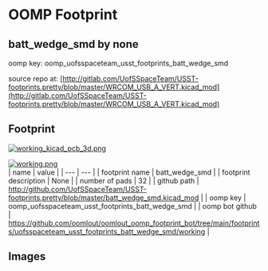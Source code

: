 # OOMP Footprint  
## batt_wedge_smd  by none  
  
oomp key: oomp_uofsspaceteam_usst_footprints_batt_wedge_smd  
  
source repo at: [http://gitlab.com/UofSSpaceTeam/USST-footprints.pretty/blob/master/WRCOM_USB_A_VERT.kicad_mod](http://gitlab.com/UofSSpaceTeam/USST-footprints.pretty/blob/master/WRCOM_USB_A_VERT.kicad_mod)  
## Footprint  
  
[![working_kicad_pcb_3d.png](working_kicad_pcb_3d_600.png)](working_kicad_pcb_3d.png)  
  
[![working.png](working_600.png)](working.png)  
| name | value | 
| --- | --- | 
| footprint name | batt_wedge_smd | 
| footprint description | None | 
| number of pads | 32 | 
| github path | http://github.com/UofSSpaceTeam/USST-footprints.pretty/blob/master/batt_wedge_smd.kicad_mod | 
| oomp key | oomp_uofsspaceteam_usst_footprints_batt_wedge_smd | 
| oomp bot github | https://github.com/oomlout/oomlout_oomp_footprint_bot/tree/main/footprints/uofsspaceteam_usst_footprints_batt_wedge_smd/working | 
## Images  
